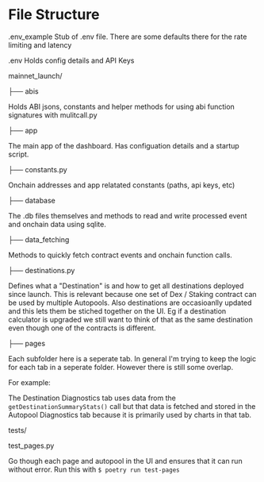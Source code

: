 # File Structure

.env_example
Stub of .env file. There are some defaults there for the rate limiting and latency

.env 
Holds config details and API Keys


mainnet_launch/

├── abis

Holds ABI jsons, constants and helper methods for using abi function signatures with mulitcall.py

├── app

The main app of the dashboard. Has configuation details and a startup script.

├── constants.py

Onchain addresses and app relatated constants (paths, api keys, etc)


├── database

The .db files themselves and methods to read and write processed event and onchain data using sqlite.


├── data_fetching

Methods to quickly fetch contract events and onchain function calls.


├── destinations.py

Defines what a "Destination" is and how to get all destinations deployed since launch. This is relevant because one set of Dex / Staking contract can be used by multiple Autopools. Also destinations are occasioanlly updated and this lets them be stiched together on the UI. Eg if a destination calculator is upgraded we still want to think of that as the same destination even though one of the contracts is different. 


├── pages

Each subfolder here is a seperate tab. In general I'm trying to keep the logic for each tab in a seperate folder. However there is still some overlap.

For example:

The Destination Diagnostics tab uses data from the `getDestinationSummaryStats()` call but that data is fetched and stored in the Autopool Diagnostics tab because it is primarily used by charts in that tab. 


tests/

test_pages.py

Go though each page and autopool in the UI and ensures that it can run without error. Run this with `$ poetry run test-pages`
